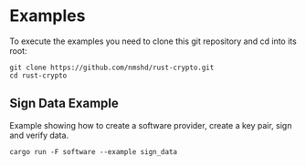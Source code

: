 # Examples

To execute the examples you need to clone this git repository and cd into its root:
```
git clone https://github.com/nmshd/rust-crypto.git
cd rust-crypto
```

## Sign Data Example

Example showing how to create a software provider, create a key pair, sign and verify data.

```
cargo run -F software --example sign_data
```
